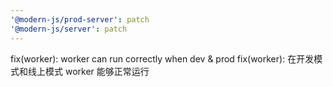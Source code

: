 ```yaml
---
'@modern-js/prod-server': patch
'@modern-js/server': patch
---
```


fix(worker): worker can run correctly when dev & prod
fix(worker): 在开发模式和线上模式 worker 能够正常运行
